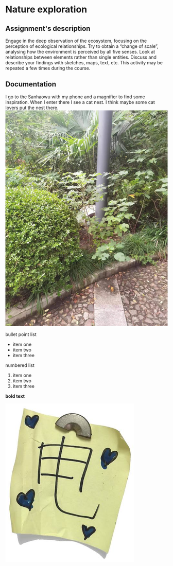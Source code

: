 # Nature exploration

## Assignment's description
Engage in the deep observation of the ecosystem, focusing on the perception of ecological relationships. Try to obtain a “change of scale”, analysing how the environment is perceived by all five senses. Look at relationships between elements rather than single entities. Discuss and describe your findings with sketches, maps, text, etc. This activity may be repeated a few times during the course.

## Documentation
I go to the Sanhaowu with my phone and a magnifier to find some inspiration.
When I enter there I see a cat nest. I think maybe some cat lovers put the nest there.
![picture description](./images/A-cat-nest-1.jpg)

bullet point list
* item one
* item two
* item three

numbered list
1. item one
2. item two
3. item three

**bold text**

![picture description](./images/example.jpg)
